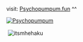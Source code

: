 <!--
**Psychopumpum/psychopumpum** is a ✨ _special_ ✨ repository because its `README.md` (this file) appears on your GitHub profile.

Here are some ideas to get you started:

- 🔭 I’m currently working on ...
- 🌱 I’m currently learning ...
- 👯 I’m looking to collaborate on ...
- 🤔 I’m looking for help with ...
- 💬 Ask me about ...
- 📫 How to reach me: ...
- 😄 Pronouns: ...
- ⚡ Fun fact: ...
-->
visit: [Psychopumpum.fun](https://psychopumpum.fun) ^^

<p align="left"> <a href="https://twitter.com/FadhilvanHalen" target="blank"><img src="https://img.shields.io/twitter/follow/FadhilvanHalen?logo=twitter&style=for-the-badge" alt="Psychopumpum" /></a> </p>

<p>&nbsp;<img align="center" src="https://github-readme-stats.vercel.app/api?username=psychopumpum&show_icons=true&locale=en" alt="itsmhehaku" /></p>

